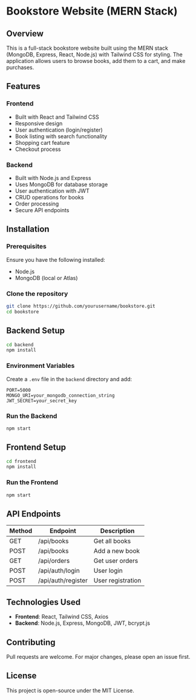 # Bookstore Website (MERN Stack)

## Overview
This is a full-stack bookstore website built using the MERN stack (MongoDB, Express, React, Node.js) with Tailwind CSS for styling. The application allows users to browse books, add them to a cart, and make purchases.

## Features
### Frontend
- Built with React and Tailwind CSS
- Responsive design
- User authentication (login/register)
- Book listing with search functionality
- Shopping cart feature
- Checkout process

### Backend
- Built with Node.js and Express
- Uses MongoDB for database storage
- User authentication with JWT
- CRUD operations for books
- Order processing
- Secure API endpoints

## Installation
### Prerequisites
Ensure you have the following installed:
- Node.js
- MongoDB (local or Atlas)

### Clone the repository
```sh
git clone https://github.com/yourusername/bookstore.git
cd bookstore
```

## Backend Setup
```sh
cd backend
npm install
```

### Environment Variables
Create a `.env` file in the `backend` directory and add:
```env
PORT=5000
MONGO_URI=your_mongodb_connection_string
JWT_SECRET=your_secret_key
```

### Run the Backend
```sh
npm start
```

## Frontend Setup
```sh
cd frontend
npm install
```

### Run the Frontend
```sh
npm start
```

## API Endpoints
| Method | Endpoint         | Description              |
|--------|----------------|--------------------------|
| GET    | /api/books     | Get all books            |
| POST   | /api/books     | Add a new book           |
| GET    | /api/orders    | Get user orders          |
| POST   | /api/auth/login | User login               |
| POST   | /api/auth/register | User registration  |

## Technologies Used
- **Frontend**: React, Tailwind CSS, Axios
- **Backend**: Node.js, Express, MongoDB, JWT, bcrypt.js

## Contributing
Pull requests are welcome. For major changes, please open an issue first.

## License
This project is open-source under the MIT License.
